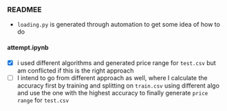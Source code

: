 ### READMEE
* `loading.py` is generated through automation to get some idea of how to do 

#### attempt.ipynb
- [X] i used different algorithms and generated price range for `test.csv` but am conflicted if this is the right approach
- [ ] I intend to go from different approach as well, where I calculate the accuracy first by training and splitting on `train.csv` using different algo and use the one with the highest accuracy to finally generate `price range` for `test.csv`